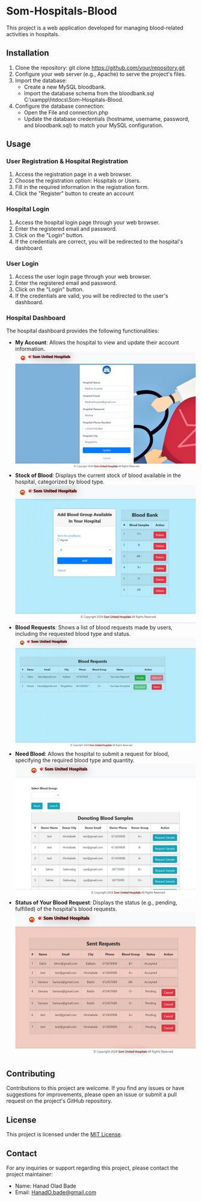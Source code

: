 # Som-Hospitals-Blood

This project is a web application developed for managing blood-related activities in hospitals.

## Installation

1. Clone the repository: git clone https://github.com/your/repository.git
2. Configure your web server (e.g., Apache) to serve the project's files.
3. Import the database: 
   - Create a new MySQL bloodbank.
   - Import the database schema from the bloodbank.sql C:\xampp\htdocs\Som-Hospitals-Blood.
4. Configure the database connection:
   - Open the File and  connection.php 
   - Update the database credentials (hostname, username, password, and bloodbank.sql) to match your MySQL configuration.

## Usage

### User Registration & Hospital Registration


1. Access the registration page in a web browser.
2. Choose the registration option: Hospitals or Users.
3. Fill in the required information in the registration form.
4. Click the "Register" button to create an account

### Hospital Login

1. Access the hospital login page through your web browser.
2. Enter the registered email and password.
3. Click on the "Login" button.
4. If the credentials are correct, you will be redirected to the hospital's dashboard.

### User Login

1. Access the user login page through your web browser.
2. Enter the registered email and password.
3. Click on the "Login" button.
4. If the credentials are valid, you will be redirected to the user's dashboard.

### Hospital Dashboard

The hospital dashboard provides the following functionalities:

- **My Account**: Allows the hospital to view and update their account information.
![my Account](Screenshots/account.png)
- **Stock of Blood**: Displays the current stock of blood available in the hospital, categorized by blood type.
![Stock of Blood](Screenshots/stockofblood.png)
- **Blood Requests**: Shows a list of blood requests made by users, including the requested blood type and status.
![Blood Requests](Screenshots/bloodrequest.png)
- **Need Blood**: Allows the hospital to submit a request for blood, specifying the required blood type and quantity.
![Need Blood](Screenshots/needblood.png)
- **Status of Your Blood Request**: Displays the status (e.g., pending, fulfilled) of the hospital's blood requests.
![Status of Your Blood Request](Screenshots/statusbloodrequest.png)

## Contributing

Contributions to this project are welcome. If you find any issues or have suggestions for improvements, please open an issue or submit a pull request on the project's GitHub repository.

## License

This project is licensed under the [MIT License](LICENSE).

## Contact

For any inquiries or support regarding this project, please contact the project maintainer:

- Name: Hanad Olad Bade
- Email: HanadO.bade@gmail.com

